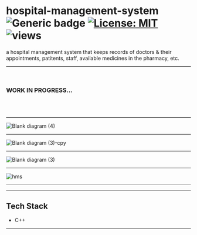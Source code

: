 # hospital-management-system &nbsp; ![Generic badge](https://img.shields.io/badge/University-Project-red.svg) [![License: MIT](https://img.shields.io/badge/License-MIT-yellow.svg)](https://en.wikipedia.org/wiki/MIT_License) ![views](https://visitor-badge.glitch.me/badge?page_id=code-chaser.hospital-management-system) &nbsp;
 a hospital management system that keeps records of doctors & their appointments, patitents, staff, available medicines in the pharmacy, etc.

___

<br>

### **WORK IN PROGRESS...**


<br>
<br>

___

![Blank diagram (4)](https://user-images.githubusercontent.com/63065397/124424981-8bc0f680-dd85-11eb-96b1-962204bfa39a.png)

___


![Blank diagram (3)-cpy](https://user-images.githubusercontent.com/63065397/124424453-acd51780-dd84-11eb-9b4f-687f72099226.png)
___



![Blank diagram (3)](https://user-images.githubusercontent.com/63065397/124424111-16a0f180-dd84-11eb-8339-584f7d62bea8.png)
___

![hms](https://user-images.githubusercontent.com/63065397/124423296-74343e80-dd82-11eb-8c73-a74a45395f65.png)



___


___

## Tech Stack
* C++

___

